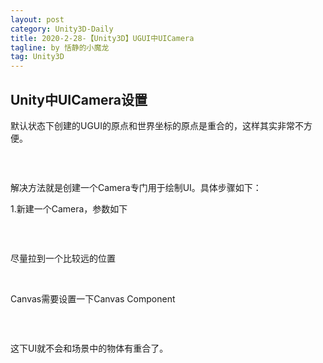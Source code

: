 ```yaml
---
layout: post
category: Unity3D-Daily
title: 2020-2-28-【Unity3D】UGUI中UICamera
tagline: by 恬静的小魔龙
tag: Unity3D
---
```



<!DOCTYPE html>
<html>
<head>
</head>
<body>
<script id="toolbar-tpl-scriptId" prod="download" skin="black" src="http://c.csdnimg.cn/public/common/toolbar/js/content_toolbar.js?v=5.00.37" type="text/javascript" domain="http://blog.csdn.net"></script>

<div class="container clearfix">
    <main>
        <article>
            <h1 class="csdn_top">Unity中UICamera设置</h1>
            <div id="article_content" class="article_content csdn-tracking-statistics" data-mod="popu_519" data-dsm="post">
                <p>默认状态下创建的UGUI的原点和世界坐标的原点是重合的，这样其实非常不方便。</p><p style="text-align: center;"><img src="http://img.blog.csdn.net/20160810004514163" alt="" /><br /></p><p><br /></p><p>解决方法就是创建一个Camera专门用于绘制UI。具体步骤如下：</p><p>1.新建一个Camera，参数如下</p><p style="text-align: center;"><img src="http://img.blog.csdn.net/20160810011237128" alt="" /><br /></p><p><br /></p><p>尽量拉到一个比较远的位置</p><p><br /></p><p>Canvas需要设置一下Canvas Component</p><p style="text-align: center;"><img src="http://img.blog.csdn.net/20160810011543429" alt="" /><br /></p><p><br /></p><p>这下UI就不会和场景中的物体有重合了。</p><p><br /></p><link rel="stylesheet" href="http://static.blog.csdn.net/public/res-min/markdown_views.css?v=2.0" />
            </div>

</html>

